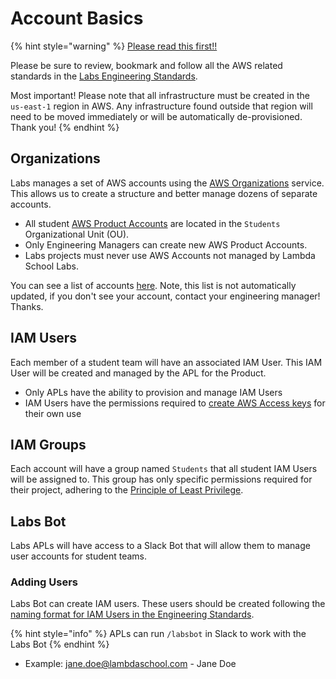 # Account Basics

{% hint style="warning" %}
[Please read this first!!](https://docs.labs.lambdaschool.com/guides/always-read-this-first)

Please be sure to review, bookmark and follow all the AWS related standards in the [Labs Engineering Standards](https://docs.labs.lambdaschool.com/standards/infrastructure/aws).

Most important! Please note that all infrastructure must be created in the `us-east-1` region in AWS. Any infrastructure found outside that region will need to be moved immediately or will be automatically de-provisioned. Thank you!
{% endhint %}

## Organizations

Labs manages a set of AWS accounts using the [AWS Organizations](https://aws.amazon.com/organizations/) service. This allows us to create a structure and better manage dozens of separate accounts.

* All student [AWS Product Accounts](https://app.gitbook.com/s/-MkP23pBP3MWkIzJcreW/) are located in the `Students` Organizational Unit (OU).
* Only Engineering Managers can create new AWS Product Accounts.
* Labs projects must never use AWS Accounts not managed by Lambda School Labs.

You can see a list of accounts [here](https://airtable.com/shrQHnZkU56jOLZe1/tbliohq0z8d3PQj4g). Note, this list is not automatically updated, if you don't see your account, contact your engineering manager! Thanks.

## IAM Users

Each member of a student team will have an associated IAM User. This IAM User will be created and managed by the APL for the Product.

* Only APLs have the ability to provision and manage IAM Users
* IAM Users have the permissions required to [create AWS Access keys](https://docs.aws.amazon.com/IAM/latest/UserGuide/id_credentials_access-keys.html#Using_CreateAccessKey) for their own use

## IAM Groups

Each account will have a group named `Students` that all student IAM Users will be assigned to. This group has only specific permissions required for their project, adhering to the [Principle of Least Privilege](https://en.wikipedia.org/wiki/Principle_of_least_privilege).

## Labs Bot

Labs APLs will have access to a Slack Bot that will allow them to manage user accounts for student teams.

### Adding Users

Labs Bot can create IAM users. These users should be created following the [naming format for IAM Users in the Engineering Standards](https://docs.labs.lambdaschool.com/standards/infrastructure/aws#aw-200-resource-naming).

{% hint style="info" %}
APLs can run `/labsbot` in Slack to work with the Labs Bot
{% endhint %}

* Example: jane.doe@lambdaschool.com - Jane Doe
